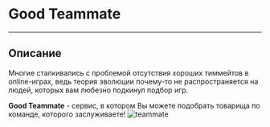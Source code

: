 # Good Teammate

---

## Описание

Многие сталкивались с проблемой отсутствия хороших тиммейтов в online-играх, ведь теория эволюции почему-то не распространяется на людей, которых вам любезно подкинул подбор игр.

**Good Teammate** - сервис, в котором Вы можете подобрать товарища по команде, которого заслуживаете!
![teammate](https://sun9-12.userapi.com/impf/pCATj7jDesUIfithMgQajTTtIss27i19CPI0VQ/C9jk9q9s5_0.jpg?size=700x696&quality=96&sign=eac5853ee884b633f0ccd212dc669c52&type=album "Teammates")